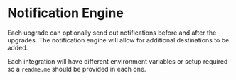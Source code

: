 # Notification Engine
Each upgrade can optionally send out notifications before and after the upgrades. The notification engine will allow for additional destinations to be added.

Each integration will have different environment variables or setup required so a `readme.me` should be provided in each one.